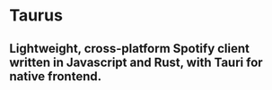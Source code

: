 # Taurus 
## Lightweight, cross-platform Spotify client written in Javascript and Rust, with Tauri for native frontend.

